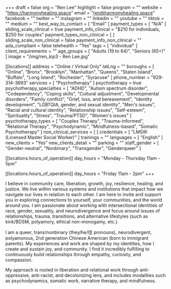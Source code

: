 +++
draft = false
org = "Ren Lee"
highlight = false
program = ""
website = "https://harmonyhealing.space"
email = "ren@harmonyhealing.space"
facebook = ""
twitter = ""
instagram = ""
linkedin = ""
youtube = ""
tiktok = ""
medium = ""
best_way_to_contact = [ "Email" ]
payment_types = [ "N/A" ]
sliding_scale_clinical = true
payment_info_clinical = "$210 for individuals, $250 for couples"
payment_types_non_clinical = [ ]
sliding_scale_non_clinical = false
payment_info_non_clinical = ""
ada_compliant = false
telehealth = "Yes"
tags = [ "individual" ]
client_requirements = ""
age_groups = [ "Adults (19 to 64)", "Seniors (65+)" ]
image = "/img/ren_kip3 - Ren Lee.jpg"

[[locations]]
address = "Online / Virtual Only"
latLng = ""
boroughs = [
  "Online",
  "Bronx",
  "Brooklyn",
  "Manhattan",
  "Queens",
  "Staten Island",
  "Buffalo",
  "Long Island",
  "Rochester",
  "Syracuse"
]
phone_number = "929-314-3693"
services = [ "Psychotherapy" ]
psychotherapy = true
psychotherapy_specialties = [
  "ADHD",
  "Autism spectrum disorder",
  "Codependency",
  "Coping skills",
  "Cultural adjustment",
  "Developmental disorders",
  "Family conflict",
  "Grief, loss, and bereavement",
  "Identity development",
  "LGBTQIA, gender, and sexual identity",
  "Men's issues",
  "Racial and cultural identity",
  "Relationship issues",
  "Self-esteem",
  "Spirituality",
  "Stress",
  "Trauma/PTSD",
  "Women's issues"
]
psychotherapy_types = [
  "Couples Therapy",
  "Trauma-informed",
  "Relational Therapy",
  "Psychodynamic",
  "Mindfulness-based",
  "Somatic Psychotherapy"
]
non_clinical_services = [ ]
credentials = [ "LMSW (Licensed Master Social Worker)" ]
trainings = ""
languages = [ "English" ]
new_clients = "Yes"
new_clients_detail = ""
parking = ""
staff_gender = [ "Gender-neutral", "Nonbinary", "Transgender", "Genderqueer" ]

  [[locations.hours_of_operation]]
  day_hours = "Monday - Thursday 11am - 5pm"

  [[locations.hours_of_operation]]
  day_hours = "Friday 11am - 2pm"
+++


I believe in community care, liberation, growth, joy, resilience, healing, and justice. We live within various systems and institutions that impact how we navigate our lives in relation to each other. I am here to invite and support you in exploring connections to yourself, your communities, and the world around you. I am passionate about working with intersectional identities of race, gender, sexuality, and neurodivergence and focus around issues of relationships, trauma, transitions, and alternative lifestyles (such as kink/BDSM, polyamory, ethical non-monogamy, etc.).

I am a queer, trans/nonbinary (they/he/佢 pronouns), neurodivergent, polyamorous, 2nd generation Chinese American (born to immigrant parents). My experiences and work are shaped by my identities, how I create and sustain joy, and community. I find it incredibly fulfilling to continuously build relationships through empathy, curiosity, and compassion.

My approach is rooted in liberation and relational work through anti-oppressive, anti-racist, and decolonizing lens, and includes modalities such as psychodynamics, somatic work, narrative therapy, and mindfulness.
